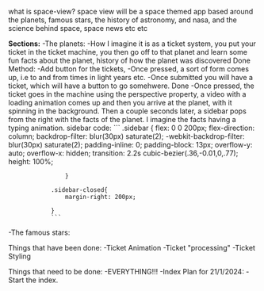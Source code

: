 what is space-view?
space view will be a space themed app based around the planets, famous stars, the history of astronomy, and nasa, and the science behind space, space news etc etc

<b>Sections:</b>
-The planets:
    -How I imagine it is as a ticket system, you put your ticket in the ticket machine, you then go off to that planet and learn some fun facts about the planet, history of how the planet was discovered
Done
    Method:
        -Add button for the tickets,
        -Once pressed, a sort of form comes up, i.e to and from times in light years etc.
        -Once submitted you will have a ticket, which will have a button to go somehwere.
Done
        -Once pressed, the ticket goes in the machine using the perspective property, a video with a loading animation comes up and then you arrive at the planet, with it spinning in the background. Then a couple seconds later, a sidebar pops from the right with the facts of the planet.  I imagine the facts having a typing animation.
            sidebar code:
                ```
                .sidebar {
                        flex: 0 0 200px;
                        flex-direction: column;
                        backdrop-filter: blur(30px) saturate(2);
                        -webkit-backdrop-filter: blur(30px) saturate(2);
                        padding-inline: 0;
                        padding-block: 13px;
                        overflow-y: auto;
                        overflow-x: hidden;
                        transition: 2.2s cubic-bezier(.36,-0.01,0,.77);
                        height: 100%;

                    }

                .sidebar-closed{
                    margin-right: 200px;

                }
                ```
-The famous stars:






Things that have been done:
    -Ticket Animation
    -Ticket "processing"
    -Ticket Styling


Things that need to be done:
    -EVERYTHING!!!
    -Index
Plan for 21/1/2024:
-Start the index. 

 